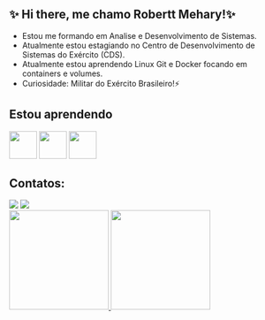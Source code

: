 
## ✨ Hi there, me chamo Robertt Mehary!✨


-  Estou me formando em Analise e Desenvolvimento de Sistemas.
-  Atualmente estou estagiando no Centro de Desenvolvimento de Sistemas do Exército (CDS).
-  Atualmente estou aprendendo Linux Git e Docker focando em containers e volumes. 
-  Curiosidade: Militar do Exército Brasileiro!⚡


## Estou aprendendo
<img src="https://cdn.jsdelivr.net/gh/devicons/devicon@latest/icons/linux/linux-original.svg" width="50" height="50" /> <img src="https://cdn.jsdelivr.net/gh/devicons/devicon@latest/icons/git/git-original.svg" width="50" height="50" /> <img src="https://cdn.jsdelivr.net/gh/devicons/devicon@latest/icons/docker/docker-original-wordmark.svg" width="50" height="50" />


## Contatos:
<div>
<a href="https://www.linkedin.com/in/robertt-mehary/" target="_blank"><img loading="lazy" src="https://img.shields.io/badge/-LinkedIn-%230077B5?style=for-the-badge&logo=linkedin&logoColor=white" target="_blank"></a>
<a href="mailto:roberttmehary18@gmail.com">
  <img loading="lazy" src="https://img.shields.io/badge/roberttmehary18@gmail.com-D14836?style=for-the-badge&logo=gmail&logoColor=white" target="_blank">
</a>

</div>


<div>
<a href="https://github.com/robertt-mehary">
<img loading="lazy" height="180em" src="https://github-readme-stats.vercel.app/api/top-langs/?username=robertt-mehary&layout=compact&langs_count=7&theme=dracula"/>
<img loading="lazy" height="180em" src="https://github-readme-stats.vercel.app/api?username=robertt-mehary&show_icons=true&theme=dracula&include_all_commits=true&count_private=true"/>
</div>

  



